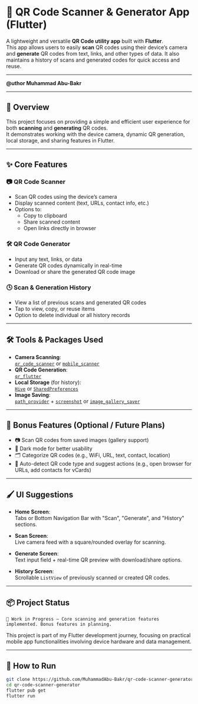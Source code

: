 # 📱 QR Code Scanner & Generator App (Flutter)

A lightweight and versatile **QR Code utility app** built with **Flutter**.  
This app allows users to easily **scan** QR codes using their device’s camera and **generate** QR codes from text, links, and other types of data. It also maintains a history of scans and generated codes for quick access and reuse.

---

**@uthor Muhammad Abu-Bakr**

---

## 🚀 Overview

This project focuses on providing a simple and efficient user experience for both **scanning** and **generating** QR codes.  
It demonstrates working with the device camera, dynamic QR generation, local storage, and sharing features in Flutter.

---

## ✨ Core Features

### 📷 QR Code Scanner
- Scan QR codes using the device’s camera
- Display scanned content (text, URLs, contact info, etc.)
- Options to:
  - Copy to clipboard
  - Share scanned content
  - Open links directly in browser

### 🛠️ QR Code Generator
- Input any text, links, or data
- Generate QR codes dynamically in real-time
- Download or share the generated QR code image

### 🕓 Scan & Generation History
- View a list of previous scans and generated QR codes
- Tap to view, copy, or reuse items
- Option to delete individual or all history records

---

## 🛠️ Tools & Packages Used

- **Camera Scanning**:  
  [`qr_code_scanner`](https://pub.dev/packages/qr_code_scanner) or [`mobile_scanner`](https://pub.dev/packages/mobile_scanner)
- **QR Code Generation**:  
  [`qr_flutter`](https://pub.dev/packages/qr_flutter)
- **Local Storage** (for history):  
  [`Hive`](https://pub.dev/packages/hive) or [`SharedPreferences`](https://pub.dev/packages/shared_preferences)
- **Image Saving**:  
  [`path_provider`](https://pub.dev/packages/path_provider) + [`screenshot`](https://pub.dev/packages/screenshot) or [`image_gallery_saver`](https://pub.dev/packages/image_gallery_saver)

---

## 🎯 Bonus Features (Optional / Future Plans)

- 📷 Scan QR codes from saved images (gallery support)
- 🌙 Dark mode for better usability
- 🗂️ Categorize QR codes (e.g., WiFi, URL, text, contact, location)
- 🚀 Auto-detect QR code type and suggest actions (e.g., open browser for URLs, add contacts for vCards)

---

## 🖌️ UI Suggestions

- **Home Screen**:  
  Tabs or Bottom Navigation Bar with "Scan", "Generate", and "History" sections.
  
- **Scan Screen**:  
  Live camera feed with a square/rounded overlay for scanning.

- **Generate Screen**:  
  Text input field + real-time QR preview with download/share options.

- **History Screen**:  
  Scrollable `ListView` of previously scanned or created QR codes.

---

## 📦 Project Status

`🚧 Work in Progress – Core scanning and generation features implemented. Bonus features in planning.`

This project is part of my Flutter development journey, focusing on practical mobile app functionalities involving device hardware and data management.

---

## 🏁 How to Run

```bash
git clone https://github.com/MuhammadAbu-Bakr/qr-code-scanner-generator.git
cd qr-code-scanner-generator
flutter pub get
flutter run
